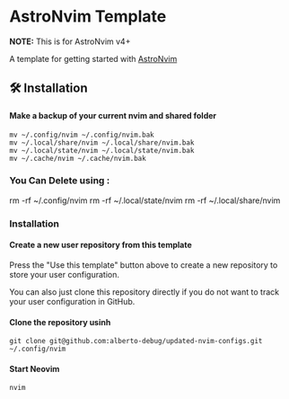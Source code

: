 # AstroNvim Template

**NOTE:** This is for AstroNvim v4+

A template for getting started with [AstroNvim](https://github.com/AstroNvim/AstroNvim)

## 🛠️ Installation

#### Make a backup of your current nvim and shared folder

```shell
mv ~/.config/nvim ~/.config/nvim.bak
mv ~/.local/share/nvim ~/.local/share/nvim.bak
mv ~/.local/state/nvim ~/.local/state/nvim.bak
mv ~/.cache/nvim ~/.cache/nvim.bak
```

### You Can Delete using : 
 rm -rf ~/.config/nvim
 rm -rf ~/.local/state/nvim
 rm -rf ~/.local/share/nvim

### Installation 

#### Create a new user repository from this template

Press the "Use this template" button above to create a new repository to store your user configuration.

You can also just clone this repository directly if you do not want to track your user configuration in GitHub.

#### Clone the repository usinh 

```shell
git clone git@github.com:alberto-debug/updated-nvim-configs.git ~/.config/nvim
```

#### Start Neovim

```shell
nvim
```
